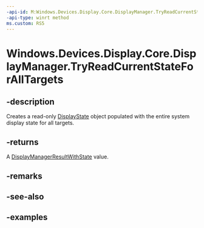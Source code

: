 ```yaml
---
-api-id: M:Windows.Devices.Display.Core.DisplayManager.TryReadCurrentStateForAllTargets
-api-type: winrt method
ms.custom: RS5
---
```


<!-- Method syntax.
public DisplayManagerResultWithState DisplayManager.TryReadCurrentStateForAllTargets()
-->

# Windows.Devices.Display.Core.DisplayManager.TryReadCurrentStateForAllTargets

## -description
Creates a read-only [DisplayState](displaystate.md) object populated with the entire system display state for all targets.

## -returns
A [DisplayManagerResultWithState](displaymanagerresultwithstate.md) value.

## -remarks

## -see-also

## -examples
